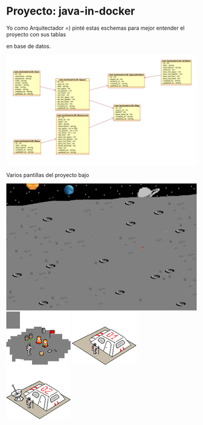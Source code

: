 # Proyecto: java-in-docker

Yo como Arquitectador =) pinté estas eschemas para mejor entender el proyecto con sus tablas

en base de datos. 

<img src="./src/main/resources/static/eschemas/photo_2025-04-13_18-21-00.jpg" />

Varios pantillas del proyecto bajo

<img src="./src/main/resources/static/images/fons/fon11.png" />

<img src="./src/main/resources/static/images/bases/cero_level.png" />
<img src="./src/main/resources/static/images/bases/one_level.png" />
<img src="./src/main/resources/static/images/bases/two_level.png" />

